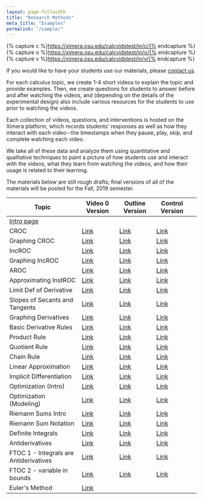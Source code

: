 ```yaml
---
layout: page-fullwidth
title: "Research Methods"
meta_title: "Examples"
permalink: "/sample/"
---
```


{% capture c %}https://ximera.osu.edu/calcvidstest/in/c/{% endcapture %}
{% capture o %}https://ximera.osu.edu/calcvidstest/in/o/{% endcapture %}
{% capture v %}https://ximera.osu.edu/calcvidstest/in/v/{% endcapture %}

If you would like to have your students use our materials, please <a href="mailto:info@calcvids.org">contact us</a>.

For each calculus topic, we create 1-4 short videos to explain the topic and provide examples. Then, we create questions for students to answer before and after watching the videos, and (depending on the details of the experimental design) also include various resources for the students to use prior to watching the videos.

Each collection of videos, questions, and interventions is hosted on the Ximera platform, which records students' responses as well as how they interact with each video--the timestamps when they pause, play, skip, and complete watching each video.

We take all of these data and analyze them using quantitative and qualitative techniques to paint a picture of how students use and interact with the videos, what they learn from watching the videos, and how their usage is related to their learning.

The materials below are still rough drafts; final versions of all of the materials will be posted for the Fall, 2019 semester.

| Topic                                                                  | Video 0 Version                                                  | Outline Version                                                  | Control Version                                                  |     |
| ---------------------------------------------------------------------- | ---------------------------------------------------------------- | ---------------------------------------------------------------- | ---------------------------------------------------------------- | --- |
| [Intro page](https://ximera.osu.edu/fall18calcvids/intro/intro/intro1) |                                                                  |                                                                  |                                                                  |     |
| CROC                                                                   | [Link]({{v}}croc)                                                | [Link]({{o}}croc)                                                | [Link]({{c}}croc)                                                |     |
| Graphing CROC                                                          | [Link](https://ximera.osu.edu/calcvidstest/in/v/graphingcroc)    | [Link](https://ximera.osu.edu/calcvidstest/in/o/graphingcroc)    | [Link](https://ximera.osu.edu/calcvidstest/in/c/graphingcroc)    |     |
| IncROC                                                                 | [Link](https://ximera.osu.edu/calcvidstest/in/v/incroc)          | [Link](https://ximera.osu.edu/calcvidstest/in/o/incroc)          | [Link](https://ximera.osu.edu/calcvidstest/in/c/incroc)          |     |
| Graphing IncROC                                                        | [Link](https://ximera.osu.edu/calcvidstest/in/v/graphingincroc)  | [Link](https://ximera.osu.edu/calcvidstest/in/o/graphingincroc)  | [Link](https://ximera.osu.edu/calcvidstest/in/c/graphingincroc)  |     |
| AROC                                                                   | [Link](https://ximera.osu.edu/calcvidstest/in/v/aroc)            | [Link](https://ximera.osu.edu/calcvidstest/in/o/aroc)            | [Link](https://ximera.osu.edu/calcvidstest/in/c/aroc)            |     |
| Approximating InstROC                                                  | [Link](https://ximera.osu.edu/calcvidstest/in/v/approxiroc)      | [Link](https://ximera.osu.edu/calcvidstest/in/o/approxiroc)      | [Link](https://ximera.osu.edu/calcvidstest/in/c/approxiroc)      |     |
| Limit Def of Derivative                                                | [Link](https://ximera.osu.edu/calcvidstest/in/v/limitdef)        | [Link](https://ximera.osu.edu/calcvidstest/in/o/limitdef)        | [Link](https://ximera.osu.edu/calcvidstest/in/c/limitdef)        |     |
| Slopes of Secants and Tangents                                         | [Link](https://ximera.osu.edu/calcvidstest/in/v/secanttangent)   | [Link](https://ximera.osu.edu/calcvidstest/in/o/secanttangent)   | [Link](https://ximera.osu.edu/calcvidstest/in/c/secanttangent)   |     |
| Graphing Derivatives                                                   | [Link](https://ximera.osu.edu/calcvidstest/in/v/graphingderiv)   | [Link](https://ximera.osu.edu/calcvidstest/in/o/graphingderiv)   | [Link](https://ximera.osu.edu/calcvidstest/in/c/graphingderiv)   |     |
| Basic Derivative Rules                                                 | [Link](https://ximera.osu.edu/calcvidstest/in/v/basicderivrules) | [Link](https://ximera.osu.edu/calcvidstest/in/o/basicderivrules) | [Link](https://ximera.osu.edu/calcvidstest/in/c/basicderivrules) |     |
| Product Rule                                                           | [Link](https://ximera.osu.edu/calcvidstest/in/v/product)         | [Link](https://ximera.osu.edu/calcvidstest/in/o/product)         | [Link](https://ximera.osu.edu/calcvidstest/in/c/product)         |     |
| Quotient Rule                                                          | [Link](https://ximera.osu.edu/calcvidstest/in/v/quotient)        | [Link](https://ximera.osu.edu/calcvidstest/in/o/quotient)        | [Link](https://ximera.osu.edu/calcvidstest/in/c/quotient)        |     |
| Chain Rule                                                             | [Link](https://ximera.osu.edu/calcvidstest/in/v/chain)           | [Link](https://ximera.osu.edu/calcvidstest/in/o/chain)           | [Link](https://ximera.osu.edu/calcvidstest/in/c/chain)           |     |
| Linear Approximation                                                   | [Link](https://ximera.osu.edu/calcvidstest/in/v/linapprox)       | [Link](https://ximera.osu.edu/calcvidstest/in/o/linapprox)       | [Link](https://ximera.osu.edu/calcvidstest/in/c/linapprox)       |     |
| Implicit Differentiation                                               | [Link](https://ximera.osu.edu/calcvidstest/in/v/implicit)        | [Link](https://ximera.osu.edu/calcvidstest/in/o/implicit)        | [Link](https://ximera.osu.edu/calcvidstest/in/c/implicit)        |     |
| Optimization (Intro)                                                   | [Link](https://ximera.osu.edu/calcvidstest/in/v/optintro)        | [Link](https://ximera.osu.edu/calcvidstest/in/o/optintro)        | [Link](https://ximera.osu.edu/calcvidstest/in/c/optintro)        |     |
| Optimization (Modeling)                                                | [Link](https://ximera.osu.edu/calcvidstest/in/v/optmodel)        | [Link](https://ximera.osu.edu/calcvidstest/in/o/optmodel)        | [Link](https://ximera.osu.edu/calcvidstest/in/c/optmodel)        |     |
| Riemann Sums Intro                                                     | [Link](https://ximera.osu.edu/calcvidstest/in/v/rsintro)         | [Link](https://ximera.osu.edu/calcvidstest/in/o/rsintro)         | [Link](https://ximera.osu.edu/calcvidstest/in/c/rsintro)         |     |
| Riemann Sum Notation                                                   | [Link](https://ximera.osu.edu/calcvidstest/in/v/rsnotation)      | [Link](https://ximera.osu.edu/calcvidstest/in/o/rsnotation)      | [Link](https://ximera.osu.edu/calcvidstest/in/c/rsnotation)      |     |
| Definite Integrals                                                     | [Link](https://ximera.osu.edu/calcvidstest/in/v/defint)          | [Link](https://ximera.osu.edu/calcvidstest/in/o/defint)          | [Link](https://ximera.osu.edu/calcvidstest/in/c/defint)          |     |
| Antiderivatives                                                        | [Link](https://ximera.osu.edu/calcvidstest/in/v/antideriv)       | [Link](https://ximera.osu.edu/calcvidstest/in/o/antideriv)       | [Link](https://ximera.osu.edu/calcvidstest/in/c/antideriv)       |     |
| FTOC 1 - Integrals are Antiderivatives                                 | [Link](https://ximera.osu.edu/calcvidstest/in/v/ftoc1)           | [Link](https://ximera.osu.edu/calcvidstest/in/o/ftoc1)           | [Link](https://ximera.osu.edu/calcvidstest/in/c/ftoc1)           |     |
| FTOC 2 - variable in bounds                                            | [Link](https://ximera.osu.edu/calcvidstest/in/v/ftoc2)           | [Link](https://ximera.osu.edu/calcvidstest/in/o/ftoc2)           | [Link](https://ximera.osu.edu/calcvidstest/in/c/ftoc2)           |     |
| Euler's Method                                                         | [Link](https://ximera.osu.edu/fall18calcvids/euler/euler)        |                                                                  |                                                                  |     |

<!--* [Constant Rate of Change](https://ximera.osu.edu/calcvids/sample/croc)-->
<!--* [Approximating Instantaneous Rates of Change](https://ximera.osu.edu/calcvids/sample/arociroc)-->
<!--* [Graphing Derivatives](https://ximera.osu.edu/calcvids/sample/graphderiv)-->
<!--* [Basic Derivative Rules](https://ximera.osu.edu/calcvids/sample/derivrules)-->
<!--* The Chain Rule (Under revision)-->
<!--* [Optimization](https://ximera.osu.edu/calcvids/sample/opt)-->
<!--* [Integrals from Riemann Sums](https://ximera.osu.edu/calcvids/sample/rs)-->
<!--* [Antiderivatives](https://ximera.osu.edu/calcvids/sample/antideriv)-->




<!--* [5: The Chain Rule](5)-->
<!--* [8: Antiderivatives](8)-->
